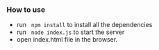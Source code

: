 ### How to use
- run ``` npm install``` to install all the dependencies
- run ``` node index.js``` to start the server
- open index.html file in the browser.